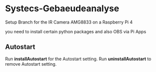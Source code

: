 # Systecs-Gebaeudeanalyse

Setup Branch for the IR Camera AMG8833 on a Raspberry Pi 4

you need to install certain python packages and also OBS via Pi Apps

## Autostart

Run **installAutostart** for the Autostart setting.
Run **uninstallAutostart** to remove Autostart setting.